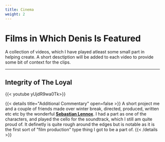 ```yaml
---
title: Cinema
weight: 2
---
```

# Films in Which Denis Is Featured

A collection of videos, which I have played atleast some small part in helping create. A short desctiption will be added to each video to provide some bit of context for the clips.

---
## Integrity of The Loyal
{{< youtube yUjdR9wa0Tk>}}

{{< details title="Additional Commentary" open=false >}}
A short project me and a couple of friends made over winter break, directed, produced, written etc etc by the wonderful [**Sebastian Lennox**](https://www.youtube.com/channel/UCOxoLflyycFRrsPFCX2d3xA). I had a part as one of the characters, and played the cello for the soundtrack, which I still am quite proud of. It definetly is quite rough around the edges but is notable as it is the first sort of "film production" type thing I got to be a part of.
{{< /details >}}
